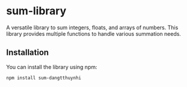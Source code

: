 # sum-library

A versatile library to sum integers, floats, and arrays of numbers. This library provides multiple functions to handle various summation needs.

## Installation

You can install the library using npm:

```bash
npm install sum-dangtthuynhi
